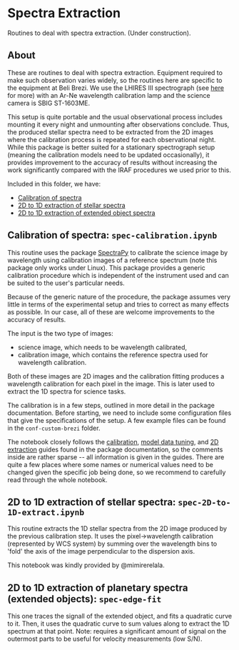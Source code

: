 # Spectra Extraction

Routines to deal with spectra extraction.
(Under construction).

## About

These are routines to deal with spectra extraction. Equipment required to make such observation varies widely, so the routines here are specific to the equipment at Beli Brezi. We use the LHIRES III spectrograph (see [here](https://www.shelyak.com/produit/lhires-iii/?lang=en) for more) with an Ar-Ne wavelength calibration lamp and the science camera is SBIG ST-1603ME.

This setup is quite portable and the usual observational process includes mounting it every night and unmounting after observations conclude. Thus, the produced stellar spectra need to be extracted from the 2D images where the calibration process is repeated for each observational night. While this package is better suited for a stationary spectrograph setup (meaning the calibration models need to be updated occasionally), it provides improvement to the accuracy of results without increasing the work significantly compared with the IRAF procedures we used prior to this.

Included in this folder, we have:

* [Calibration of spectra](#calibration-of-spectra-spec-calibrationipynb)
* [2D to 1D extraction of stellar spectra](#2d-to-1d-extraction-of-stellar-spectra-spec-2d-to-1d-extractipynb)
* [2D to 1D extraction of extended object spectra](#2d-to-1d-extraction-of-planetary-spectra-extended-objects-spec-planet-extractipynb)

## Calibration of spectra: `spec-calibration.ipynb`

This routine uses the package [SpectraPy](https://mcfuman.gitlab.io/SpectraPy/) to calibrate the science image by wavelength using calibration images of a reference spectrum (note this package only works under Linux). This package provides a generic calibration procedure which is independent of the instrument used and can be suited to the user's particular needs.

Because of the generic nature of the procedure, the package assumes very little in terms of the experimental setup and tries to correct as many effects as possible. In our case, all of these are welcome improvements to the accuracy of results.

The input is the two type of images:

* science image, which needs to be wavelength calibrated,
* calibration image, which contains the reference spectra used for wavelength calibration.

Both of these images are 2D images and the calibration fitting produces a wavelength calibration for each pixel in the image. This is later used to extract the 1D spectra for science tasks.

The calibration is in a few steps, outlined in more detail in the package documentation. Before starting, we need to include some configuration files that give the specifications of the setup. A few example files can be found in the `conf-custom-brezi` folder.

The notebook closely follows the [calibration](https://mcfuman.gitlab.io/SpectraPy/models-calib.html), [model data tuning](https://mcfuman.gitlab.io/SpectraPy/data-calib.html), and [2D extraction](https://mcfuman.gitlab.io/SpectraPy/spectra-extraction.html) guides found in the package documentation, so the comments inside are rather sparse -- all information is given in the guides. There are quite a few places where some names or numerical values need to be changed given the specific job being done, so we recommend to carefully read through the whole notebook.

## 2D to 1D extraction of stellar spectra: `spec-2D-to-1D-extract.ipynb`

This routine extracts the 1D stellar spectra from the 2D image produced by the previous calibration step. It uses the pixel->wavelength calibration (represented by WCS system) by summing over the wavelength bins to 'fold' the axis of the image perpendicular to the dispersion axis.

This notebook was kindly provided by @mimirerelala.

## 2D to 1D extraction of planetary spectra (extended objects): `spec-edge-fit`

This one traces the signall of the extended object, and fits a quadratic curve to it. Then, it uses the quadratic curve to sum values along to extract the 1D spectrum at that point. Note: requires a significant amount of signal on the outermost parts to be useful for velocity measurements (low S/N).
